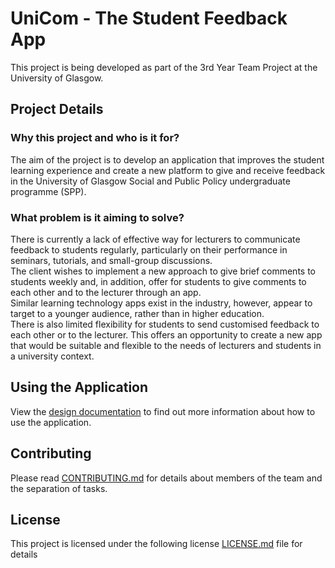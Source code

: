 # UniCom - The Student Feedback App

This project is being developed as part of the 3rd Year Team Project at the University of Glasgow.

## Project Details

### Why this project and who is it for?
The aim of the project is to develop an application that improves the student learning experience and create a new platform to give and receive feedback in the University of Glasgow Social and Public Policy undergraduate programme (SPP).

### What problem is it aiming to solve?
There is currently a lack of effective way for lecturers to communicate feedback to students regularly, particularly on their performance in seminars, tutorials, and small-group discussions. <br>
The client wishes to implement a new approach to give brief comments to students weekly and, in addition, offer for students to give comments to each other and to the lecturer through an app. <br>
Similar learning technology apps exist in the industry, however, appear to target to a younger audience, rather than in higher education. <br>
There is also limited flexibility for students to send customised feedback to each other or to the lecturer. This offers an opportunity to create a new app that would be suitable and flexible to the needs of lecturers and students in a university context.

## Using the Application

View the [design documentation](docs/program-docs/README.md) to find out more information about how to use the application.

## Contributing

Please read [CONTRIBUTING.md](Contributing.md) for details about members of the team and the separation of tasks.

## License

This project is licensed under the following license [LICENSE.md](LICENSE) file for details
